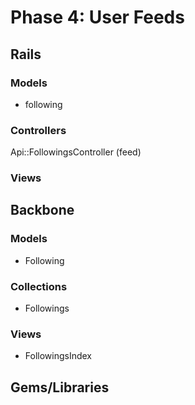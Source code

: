 # Phase 4: User Feeds

## Rails
### Models
* following

### Controllers
Api::FollowingsController (feed)

### Views


## Backbone
### Models
* Following

### Collections
* Followings

### Views
* FollowingsIndex

## Gems/Libraries
